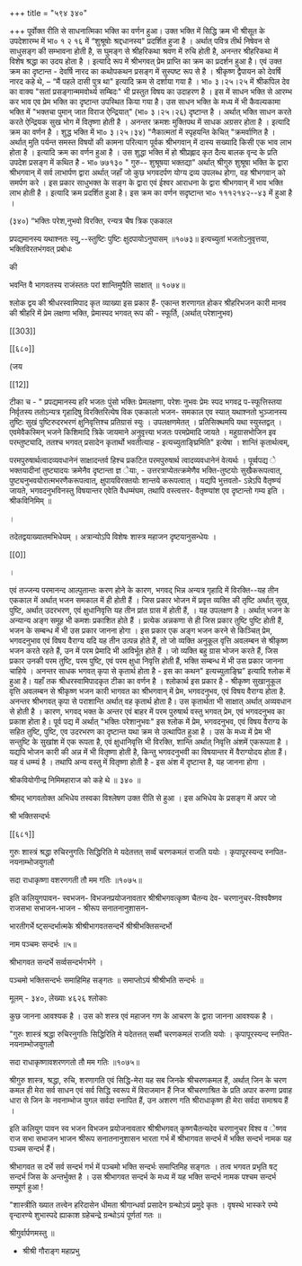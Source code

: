 +++
title = "५९४ ३४०"

+++
पूर्वोक्त रीति से साधनात्मिका भक्ति का वर्णन हुआ। उक्त भक्ति में सिद्धि क्रम भी श्रीसूत के उपदेशारम्भ में भा० १ २ १६ में “शुश्रूषोः श्रद्दधानस्य" प्रदर्शित हुजा है । अर्थात् पवित्र तीर्थ निषेवन से साधुसङ्ग की सम्भावना होती है, स घुमङ्ग से श्रीहरिकथा श्रवण में रुचि होती है, अनन्तर श्रीहरिकथा में विशेष श्रद्धा का उदय होता है । इत्यादि रूप में श्रीभगवत् प्रेम प्राप्ति का क्रम का प्रदर्शन हुआ है। एवं उक्त क्रम का दृष्टान्त - देवर्षि नारद का कथोपकथन प्रसङ्ग में सुस्पष्ट रूप से है । श्रीकृष्ण द्वैपायन को देवर्षि नारद कहे थे, – “मैं पहले दासी पुत्र था" इत्यादि क्रम से दर्शाया गया है । भा० ३।२५।२५ में श्रीकपिल देव का वाक्य "सतां प्रसङ्गान्ममवोर्थ्य सम्बिदः" भी प्रस्तुत विषय का उदाहरण है । इस में साधन भक्ति से आरम्भ कर भाव एव प्रेम भक्ति का दृष्टान्त उपस्थित किया गया है। उस साधन भक्ति के मध्य में भी कैवल्यकामा भक्ति में "भक्तचा पुमान् जात विराज ऐन्द्रियात्" (भा० ३।२५।२६) दृष्टान्त है । अर्थात् भक्ति साधन करते करते ऐन्द्रियक सुख भोग में वितृष्णा होती है । अनन्तर क्रमशः मुक्तिपथ में साधक अग्रसर होता है । इत्यादि क्रम का वर्णन है । शुद्ध भक्ति में भा० ३।२५।३४) "नैकात्मतां में स्पृहयन्ति केचित् "क्रमर्वाणित है । अर्थात् मुति पर्यन्त समस्त विषयों की कामना परित्याग पूर्वक श्रीभगवान् में दास्य सख्यादि किसी एक भाव लाभ होता है । इत्यादि क्रम का वर्णन हुआ है । उस शुद्धा भक्ति में हो श्रीप्रह्लाद कृत दैत्य बालक वृन्द के प्रति उपदेश प्रसङ्ग में कथित है - भा० ७७१३० " गुरु-- शुश्रूषया भक्तद्या" अर्थात् श्रीगुरु शुश्रूषा भक्ति के द्वारा श्रीभगवान् में सर्व लाभार्पण द्वारा अर्थात् जहाँ जो कुछ भगवदर्पण योग्य द्रव्य उपलब्ध होगा, वह श्रीभगवान् को समर्पण करे । इस प्रकार साधुभक्त के सङ्ग के द्वारा एवं ईश्वर आराधना के द्वारा श्रीभगवान् में भाव भक्ति लाभ होती है । इत्यादि क्रम प्रदर्शित हुआ है। इस क्रम का वर्णन सदृष्टान्त भा० १११२१४२--४३ में हुआ है । 

(३४०) “भक्तिः परेश,नुभवो विरक्ति, रन्यत्र चैष त्रिक एककाल 

प्रपद्यमानस्य यथाश्नतः स्यु,--स्तुष्टिः पुष्टिः क्षुदपायोऽनुघासम् ॥१०७३॥ इत्यच्युतां भजतोऽनुवृत्तया, भक्तिविरतभंगवत् प्रबोधः 

की 

भवन्ति वै भागवतस्य राजंस्ततः परां शान्तिमुपैति साक्षात् ॥ १०७४॥ 

श्लोक द्वय की श्रीधरस्वामिपाद कृत व्याख्या इस प्रकार हैं- एकान्त शरणागत होकर श्रीहरिभजन कारी मानव की श्रीहरि में प्रेम लक्षणा भक्ति, प्रेमास्पद भगवत् रूप की - स्फूर्ति, (अर्थात् परेशानुभव) 

[[303]]

[[६८०]] 

(जय 

[[12]]

टीका च - " प्रपद्यमानस्य हरि भजतः पुंसो भक्तिः प्रेमलक्षणा, परेशः नुभवः प्रेमः स्पद भगवद्र प-स्फूत्तिस्तया निर्वृतस्य ततोऽन्यत्र गृहादिषु विरक्तिरित्येष विक एककालो भजन- समकाल एव स्यात् यथाश्नतो भुञ्जानस्य तुष्टिः सुखं पुष्टिरुदरभरणं क्षुनिवृत्तिश्च प्रतिग्रासं स्युः । उपलक्षणमेतत् । प्रतिसिक्थमपि यथा स्युस्तद्वत् । एवमेवैकस्मिन् भजने किशिमादि त्रिके जायमाने अनुवृत्त्या भजतः परमप्रेमादि जायते । महुग्रासभोजिन इव परम्तुष्ट्यादि, ततश्च भगवत् प्रसादेन कृतार्थो भवतीत्याह - इत्यच्युताङ्घ्रिमिति" इत्येषा । शान्तिं कृतार्थत्वम्, 

परमपुरुषार्थत्वादव्यवधानेनं साक्षादन्तर्व हिश्च प्रकटित परमपुरुषार्थ त्वादव्यवधानेनं वेत्यर्थः । पूर्व्वपद्य े भक्तयादीनां तुष्ट्यादयः क्रमेनैव दृष्टान्ता ज्ञ ेयाः, - उत्तरत्राप्येतत्क्रमेणैव भक्ति-तुष्टयोः सुखैकरूपत्वात्, पुष्ट्यनुभवयोरात्मभरणैकरूपत्वात्, क्षुपायविरक्तयोः शान्तये करूपत्वात् । यद्यपि भुत्तवतो- ऽन्नेऽपि वैतृष्ण्यं जायते, भगवदनुभविनस्तु विषयान्तर एवेति वैधम्मंघम, तथापि वस्त्वत्तर- वैतृष्ण्यांश एव दृष्टान्तो गम्य इति । श्रीकविनिमिम् ॥ 

। 

तदेतद्वयाख्यातमभिधेयम् । अत्रान्योऽपि विशेषः शास्त्र महाजन दृष्टयानुसन्धेयः । 

[[0]]

। 

एवं तज्जन्य परमानन्द आल्पुतान्तः करण होने के कारण, भगवद् भिन्न अन्यत्र गृहादि में विरक्ति--यह तीन एककाल में अर्थात् भजन समकाल में ही होती हैं । जिस प्रकार भोजन में प्रवृत्त व्यक्ति की तृष्टि अर्थात् सुख, पुष्टि, अर्थात् उदरभरण, एवं क्षुधानिवृत्ति यह तीन प्रांत ग्रास में होती हैं, । यह उपलक्षण है । अर्थात् भजन के अन्यान्य अङ्ग समूह भी कमशः प्रकाशित होते हैं । प्रत्येक अन्नकणा से ही जिस प्रकार तुष्टि पुष्टि होती हैं, भजन के सम्बन्ध में भी उस प्रकार जानना होगा । इस प्रकार एक अङ्ग भजन करने से किञ्चित् प्रेम, भगवदनुभाव एवं विषय वैराग्य यदि यह तीन उत्पन्न होते हैं, तो जो व्यक्ति अनुकूल वृत्ति अवलम्बन से श्रीकृष्ण भजन करते रहते हैं, उन में परम प्रेमादि भी आविर्भूत होते हैं । जो व्यक्ति बहु ग्रास भोजन करते हैं, जिस प्रकार उनकी परम तुष्टि, परम पुष्टि, एवं परम क्षुधा निवृत्ति होती हैं, भक्ति सम्बन्ध में भी उस प्रकार जानना चाहिये । अनन्तर साधक भगवत् कृपा से कृतार्थ होता है - इस का कथन" इत्यच्युताङ्घ्रि” इत्यादि श्लोक में हुआ है। यहाँ तक श्रीधरस्वामिपादकृत टीका का वर्णन है । श्लोकार्थ इस प्रकार है - श्रीकृष्ण सुखानुकूल वृत्ति अवलम्बन से श्रीकृष्ण भजन कारी भागवत का श्रीभगवान् में प्रेम, भगवदनुभव, एवं विषय वैराग्य होता है. अनन्तर श्रीभगवत् कृपा से पराशान्ति अर्थात् वह कृतार्थ होता है। उस कृतार्थता भी साक्षात् अर्थात् अव्यवधान से होती है । कारण, भगवद् भक्त के अन्तर एवं बाहर में परम पुरुषार्थ वस्तु भगवत् प्रेम, एवं भगवदनुभव का प्रकाश होता है। पूर्व पद्य में अर्थात् "भक्तिः परेशानुभवः" इस श्लोक में प्रेम, भगवदनुभव, एवं विषय वैराग्य के सहित तुष्टि, पुष्टि, एव उदरभरण का दृष्टान्त यथा क्रम से उत्थापित हुआ है । उस के मध्य में प्रेम भी सन्तुष्टि के सुखांश में एक रूपता है, एवं क्षुधानिवृत्ति भी विरक्ति, शान्ति अर्थात् निवृत्ति अंशमें एकरूपता है । यद्यपि भोजन कारी की अन्न में भी वितृष्णा होती है, किन्तु भगवदनुभवी का विषयान्तर में वैराग्योदय होता हैं। यह वं धम्म्यं है । तथापि अन्य वस्तु में वितृष्णा होती है - इस अंश में दृष्टान्त है, यह जानना होगा । 


श्रीकवियोगीन्द्र निमिमहाराज को कहे थे ॥ ३४० ॥ 

श्रीमद् भागवतोक्त अभिधेय तस्वका विश्लेषण उक्त रीति से हुआ । इस अभिधेय के प्रसङ्ग में अपर जो 

श्री भक्तिसन्दर्भः 

[[६८१]]

गुरुः शास्त्रं श्रद्धा रुचिरनुगतिः सिद्धिरिति मे यदेतत्तत् सर्व्वं चरणकमलं राजति ययोः । कृपापूरस्यन्द स्नपित-नयनाम्भोजयुगलौ 

सदा राधाकृष्णा वशरणगती तौ मम गतिः ॥१०७५॥ 

इति कलियुगपावन- स्वभजन- विभजनप्रयोजनावतार श्रीश्रीभगवत्कृष्ण चैतन्य देव- चरणानुचर-विश्ववैष्णव राजसभा सभाजन-भाजन - श्रीरूप सनातनानुशासन- 

भारतीगर्भे ष्ट्सन्दर्भात्मके श्रीश्रीभागवतसन्दर्भे श्रीश्रीभक्तिसन्दर्भो 

नाम पञ्चमः सन्दर्भः ॥५॥ 

श्रीभागवत सन्दर्भे सर्व्वसन्दर्भगर्भगे । 

पञ्चमो भक्तिसन्दर्भः समाहिमिह सङ्गतः ॥ समाप्तोऽयं श्रीश्रीभति सन्दर्भः ॥ 

मूलम् - ३४०, लेख्याः ४६२६ श्लोकाः 

कुछ जानना आवश्यक है । उस को शस्त्र एवं महाजन गण के आचरण के द्वारा जानना आवश्यक है । 

"गुरुः शास्त्रं श्रद्धा रुचिरनुगतिः सिद्धिरिति मे यदेतत्तत् सब्वौं चरणकमलं राजति ययोः । कृपापूरस्यन्द स्नपित- नयनाम्भोजयुगलौ 

सदा राधाकृष्णावशरणगतो तौ मम गतिः ॥१०७५॥ 

श्रीगुरु शास्त्र, श्रद्धा, रुचि, शरणागति एवं सिद्धि-मेरा यह सब जिनके श्रीचरणकमल हैं, अर्थात् जिन के चरण कमल ही मेरा सर्व साधन एवं सर्व सिद्धि स्वरूप में विराजमान हैं निज श्रीचरणाश्रित के प्रति अपार करुणा प्रवाह धारा से जिन के नवनाम्भोज युगल सर्वदा स्नापित हैं, उन अशरण गति श्रीराधाकृष्ण ही मेरा सर्वदा समाश्रय हैं । 

इति कलियुग पावन स्व भजन विभजन प्रयोजनावतार श्रीश्रीभगवत् कृष्णचैतन्यदेव चरणानुचर विश्व व ेष्णव राज सभा सभाजन भाजन श्रीरूप सनातनानुशासन भारता गर्भ में श्रीभागवत सन्दर्भ में भक्ति सन्दर्भ नामक यह पञ्चम सन्दर्भ हैं। 

श्रीभागवत स दर्भे सर्व सन्दर्भ गर्भ में पञ्चमो भक्ति सन्दर्भः समाप्तिमिह सङ्गतः । तत्व भगवत प्रभृति षट् सन्दर्भ जिस के अन्तर्भुक्त है । उस श्रीभागवत सन्दर्भ के मध्य में यह भक्ति सन्दर्भ नामक पश्चम सन्दर्भ सम्पूर्ण हुआ ! 

"शास्त्रीति ख्यात तत्त्वेन हरिदासेन धीमता श्रीगान्धर्वा प्रसादेन ग्रन्थोऽयं प्रमुदे कृतः । वृषस्थे भास्करे रम्ये वृन्दारण्ये शुभास्पदे ह्याकाश ग्रहेचन्द्रे ग्रन्थोऽयं पूर्णतां गतः ॥ 

श्रीगुर्वार्पणमस्तु ॥ 

* श्रीश्री गौराङ्ग महाप्रभु